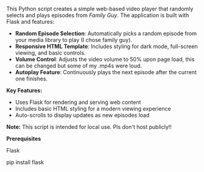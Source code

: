 This Python script creates a simple web-based video player that randomly
selects and plays episodes from *Family Guy*. The application is built with
Flask and features:

- **Random Episode Selection**: Automatically picks a random episode from
your media library to play (I chose family guy).
- **Responsive HTML Template**: Includes styling for dark mode, full-screen
viewing, and basic controls.
- **Volume Control**: Adjusts the video volume to 50% upon page load, this can be changed but some of my .mp4s were loud.
- **Autoplay Feature**: Continuously plays the next episode after the current
one finishes.

**Key Features:**
- Uses Flask for rendering and serving web content
- Includes basic HTML styling for a modern viewing experience
- Auto-scrolls to display updates as new episodes load

**Note:** This script is intended for local use. Pls don't host publicly!!



**Prerequisites**

  Flask

pip install flask

  
